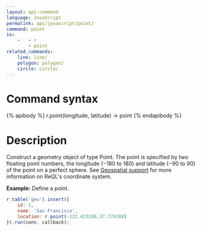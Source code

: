 ```yaml
---
layout: api-command
language: JavaScript
permalink: api/javascript/point/
command: point
io:
    -   - r
        - point
related_commands:
    line: line/
    polygon: polygon/
    circle: circle/
---
```

# Command syntax #

{% apibody %}
r.point(longitude, latitude) &rarr; point
{% endapibody %}

# Description #

Construct a geometry object of type Point. The point is specified by two floating point numbers, the longitude (&minus;180 to 180) and latitude (&minus;90 to 90) of the point on a perfect sphere. See [Geospatial support](/docs/geo-support/) for more information on ReQL's coordinate system.

__Example:__ Define a point.

```js
r.table('geo').insert({
    id: 1,
    name: 'San Francisco',
    location: r.point(-122.423246,37.779388)
}).run(conn, callback);
```
